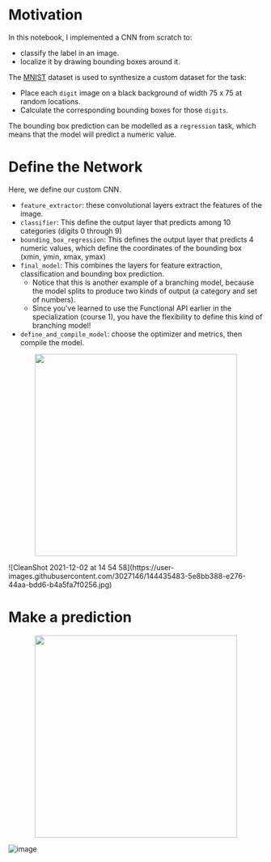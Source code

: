 # Motivation

In this notebook, I implemented a CNN from scratch to:
- classify the label in an image.
- localize it by drawing bounding boxes around it.

The [MNIST](http://yann.lecun.com/exdb/mnist/) dataset is used to synthesize a custom dataset for the task:
- Place each `digit` image on a black background of width 75 x 75 at random locations.
- Calculate the corresponding bounding boxes for those `digits`.

The bounding box prediction can be modelled as a `regression` task, which means that the model will predict a numeric value.

# Define the Network

Here, we define our custom CNN. 
- `feature_extractor`: these convolutional layers extract the features of the image.
- `classifier`:  This define the output layer that predicts among 10 categories (digits 0 through 9)
- `bounding_box_regression`: This defines the output layer that predicts 4 numeric values, which define the coordinates of the bounding box (xmin, ymin, xmax, ymax)
- `final_model`: This combines the layers for feature extraction, classification and bounding box prediction.  
  - Notice that this is another example of a branching model, because the model splits to produce two kinds of output (a category and set of numbers).  
  - Since you've learned to use the Functional API earlier in the specialization (course 1), you have the flexibility to define this kind of branching model!
- `define_and_compile_model`: choose the optimizer and metrics, then compile the model.

<p align="center"><img src="(https://user-images.githubusercontent.com/3027146/144435076-92f42d82-d6e8-462e-9179-44b31cf84441.jpg" width="400"></p>
![CleanShot 2021-12-02 at 14 54 58](https://user-images.githubusercontent.com/3027146/144435483-5e8bb388-e276-44aa-bdd6-b4a5fa7f0256.jpg)

# Make a prediction
<p align="center"><img src="(https://user-images.githubusercontent.com/3027146/144435122-3bbc2072-088b-48e0-b7ef-75d2b07a3e7e.png" width="400"></p>

![image](https://user-images.githubusercontent.com/3027146/144435419-b2ad5753-68dc-464b-a490-5a1219855805.png)

